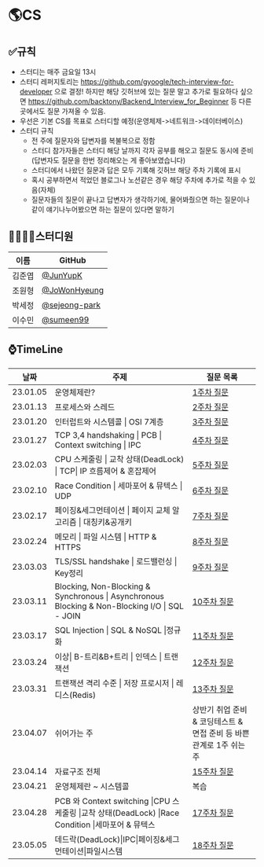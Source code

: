 # 🌎CS

## ✅규칙

* 스터디는 매주 금요일 13시
* 스터디 레퍼지토리는 https://github.com/gyoogle/tech-interview-for-developer 으로 결정! 하지만 해당 깃허브에 있는 질문 말고 추가로 필요하다 싶으면 https://github.com/backtony/Backend_Interview_for_Beginner 등 다른 곳에서도 질문 가져올 수 있음.
* 우선은 기본 CS를 목표로 스터디할 예정(운영체제->네트워크->데이터베이스)
* 스터디 규칙
  * 전 주에 질문자와 답변자를 복불복으로 정함
  * 스터디 참가자들은 스터디 해당 날까지 각자 공부를 해오고 질문도 동시에 준비(답변자도 질문을 한번 정리해오는 게 좋아보였습니다)
  * 스터디에서 나왔던 질문과 답은 모두 기록해 깃허브 해당 주차 기록에 표시
  * 혹시 공부하면서 적었던 블로그나 노션같은 경우 해당 주차에 추가로 적을 수 있음(자체)
  * 질문자들의 질문이 끝나고 답변자가 생각하기에, 물어봐줬으면 하는 질문이나 같이 얘기나누어봤으면 하는 질문이 있다면 말하기



## 👨‍👨‍👧‍👦스터디원

| 이름   | GitHub                                           |
| ------ | ------------------------------------------------ |
| 김준엽 | [@JunYupK](https://github.com/JunYupK)           |
| 조원형 | [@JoWonHyeung](https://github.com/JoWonHyeung)   |
| 박세정 | [@sejeong-park](https://github.com/sejeong-park) |
| 이수민 | [@sumeen99](https://github.com/sumeen99)         |

## ⌚TimeLine

| 날짜     | 주제                             | 질문 목록               |
| -------- | -------------------------------- | ----------------------- |
| 23.01.05 | 운영체제란?                      | [1주차 질문](/1주차.md) |
| 23.01.13 | 프로세스와 스레드                | [2주차 질문](/2주차.md) |
| 23.01.20 | 인터럽트와 시스템콜 \| OSI 7계층 | [3주차 질문](/3주차.md) |
| 23.01.27 | TCP 3,4 handshaking \| PCB \| Context switching \| IPC | [4주차 질문](/4주차.md)                       |
|   23.02.03  |  CPU 스케줄링 \| 교착 상태(DeadLock) \| TCP\| IP 흐름제어 & 혼잡제어                                | [5주차 질문](/5주차.md) |
|23.02.10| Race Condition \| 세마포어 & 뮤텍스 \| UDP|[6주차 질문](/6주차.md) |
|23.02.17| 페이징&세그먼테이션 \| 페이지 교체 알고리즘 \| 대칭키&공개키 | [7주차 질문](/7주차.md)|
|23.02.24| 메모리 \| 파일 시스템 \| HTTP & HTTPS | [8주차 질문](/8주차.md)|
|23.03.03|TLS/SSL handshake \| 로드밸런싱 \| Key정리|[9주차 질문](/9주차.md)|
|23.03.11|Blocking, Non-Blocking & Synchronous \| Asynchronous Blocking & Non-Blocking I/O \| SQL - JOIN|[10주차 질문](/10주차.md)|
|23.03.17| SQL Injection \| SQL & NoSQL \|정규화 |[11주차 질문](/11주차.md) |
|23.03.24| 이상\| B-트리&B+트리 \| 인덱스 \| 트랜잭션 |[12주차 질문](/12주차.md) |
|23.03.31| 트랜잭션 격리 수준 \| 저장 프로시저 \| 레디스(Redis) |[13주차 질문](/13주차.md) |
|23.04.07 | 쉬어가는 주 | 상반기 취업 준비 & 코딩테스트 & 면접 준비 등 바쁜 관계로 1주 쉬는 주 |
|23.04.14| 자료구조 전체 | [15주차 질문](/15주차.md)|
|23.04.21| 운영체제란 ~ 시스템콜 | 복습 |
|23.04.28| PCB 와 Context switching \|CPU 스케줄링 \|교착 상태(DeadLock) \|Race Condition \|세마포어 & 뮤텍스 | [17주차 질문](/17주차.md) |
|23.05.05| 데드락(DeadLock)\|IPC\|페이징&세그먼테이션\|파일시스템 | [18주차 질문](/18주차.md) |
